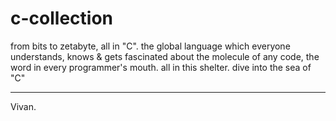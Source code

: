 # c-collection
from bits to zetabyte, all in "C".
the global language which everyone understands, knows & gets fascinated about
the molecule of any code, the word in every programmer's mouth.
all in this shelter. 
dive into the sea of "C"

---
Vivan.

